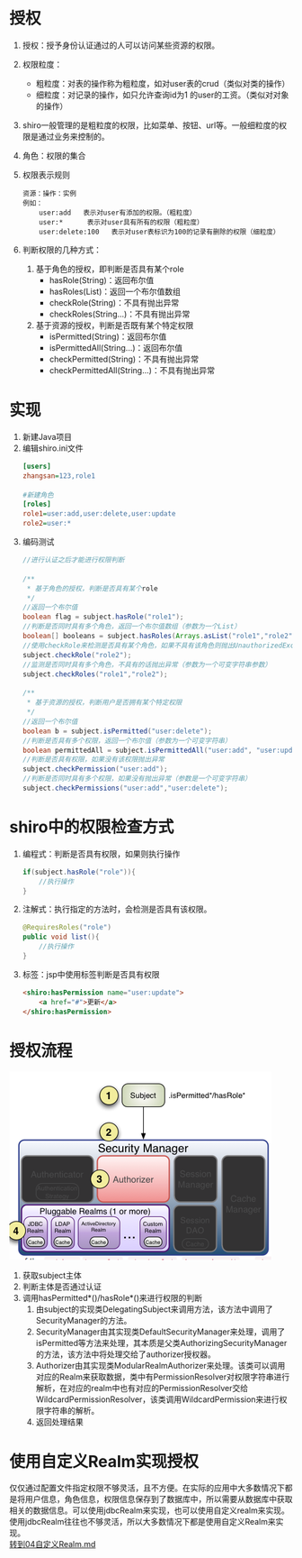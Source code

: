 # 授权
1. 授权：授予身份认证通过的人可以访问某些资源的权限。

2. 权限粒度：
    * 粗粒度：对表的操作称为粗粒度，如对user表的crud（类似对类的操作）
    * 细粒度：对记录的操作，如只允许查询id为1
    的user的工资。（类似对对象的操作）
3. shiro一般管理的是粗粒度的权限，比如菜单、按钮、url等。一般细粒度的权限是通过业务来控制的。
4. 角色：权限的集合
5. 权限表示规则
    ```
    资源：操作：实例
    例如：
        user:add   表示对user有添加的权限。（粗粒度）
        user:*      表示对user具有所有的权限（粗粒度）
        user:delete:100   表示对user表标识为100的记录有删除的权限（细粒度）
    ```
6. 判断权限的几种方式：
    1. 基于角色的授权，即判断是否具有某个role
        * hasRole(String)：返回布尔值
        * hasRoles(List)：返回一个布尔值数组
        * checkRole(String)：不具有抛出异常
        * checkRoles(String...)：不具有抛出异常
    2. 基于资源的授权，判断是否既有某个特定权限
        * isPermitted(String)：返回布尔值
        * isPermittedAll(String...)：返回布尔值
        * checkPermitted(String)：不具有抛出异常
        * checkPermittedAll(String...)：不具有抛出异常

# 实现
1. 新建Java项目
2. 编辑shiro.ini文件
    ```ini
    [users]
    zhangsan=123,role1

    #新建角色
    [roles]
    role1=user:add,user:delete,user:update
    role2=user:*
    ```
3. 编码测试
    ```java
    //进行认证之后才能进行权限判断

    /**
     * 基于角色的授权，判断是否具有某个role
     */
    //返回一个布尔值
    boolean flag = subject.hasRole("role1");
    //判断是否同时具有多个角色，返回一个布尔值数组（参数为一个List）
    boolean[] booleans = subject.hasRoles(Arrays.asList("role1","role2"));
    //使用checkRole来检测是否具有某个角色，如果不具有该角色则抛出UnauthorizedException异常
    subject.checkRole("role2");
    //监测是否同时具有多个角色，不具有的话抛出异常（参数为一个可变字符串参数）
    subject.checkRoles("role1","role2");

    /**
     * 基于资源的授权，判断用户是否拥有某个特定权限
     */
    //返回一个布尔值
    boolean b = subject.isPermitted("user:delete");
    //判断是否具有多个权限，返回一个布尔值（参数为一个可变字符串）
    boolean permittedAll = subject.isPermittedAll("user:add", "user:update");
    //判断是否具有权限，如果没有该权限抛出异常
    subject.checkPermission("user:add");
    //判断是否同时具有多个权限，如果没有抛出异常（参数是一个可变字符串）
    subject.checkPermissions("user:add","user:delete");
    ```

# shiro中的权限检查方式
1. 编程式：判断是否具有权限，如果则执行操作
    ```java
    if(subject.hasRole("role")){
        //执行操作
    }
    ```
2. 注解式：执行指定的方法时，会检测是否具有该权限。
    ```java
    @RequiresRoles("role")
    public void list(){
        //执行操作
    }
    ```
3. 标签：jsp中使用标签判断是否具有权限
    ```html
    <shiro:hasPermission name="user:update">
        <a href="#">更新</a>
    </shiro:hasPermission>
    ```
# 授权流程
<img src=img/授权流程.png><br>
1. 获取subject主体
2. 判断主体是否通过认证
3. 调用hasPermitted*()/hasRole*()来进行权限的判断
    1. 由subject的实现类DelegatingSubject来调用方法，该方法中调用了SecurityManager的方法。
    2. SecurityManager由其实现类DefaultSecurityManager来处理，调用了isPermitted等方法来处理，其本质是父类AuthorizingSecurityManager的方法，该方法中将处理交给了authorizer授权器。
    3. Authorizer由其实现类ModularRealmAuthorizer来处理。该类可以调用对应的Realm来获取数据，类中有PermissionResolver对权限字符串进行解析，在对应的realm中也有对应的PermissionResolver交给WildcardPermissionResolver，该类调用WildcardPermission来进行权限字符串的解析。
    4. 返回处理结果

# 使用自定义Realm实现授权
仅仅通过配置文件指定权限不够灵活，且不方便。在实际的应用中大多数情况下都是将用户信息，角色信息，权限信息保存到了数据库中，所以需要从数据库中获取相关的数据信息。可以使用jdbcRealm来实现，也可以使用自定义realm来实现。使用jdbcRealm往往也不够灵活，所以大多数情况下都是使用自定义Realm来实现。
<br><a href=04自定义Realm.md>转到04自定义Realm.md</a>